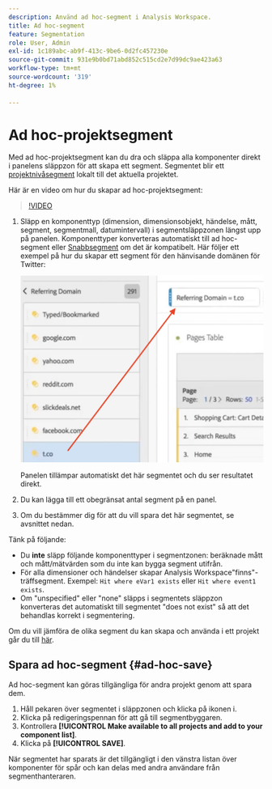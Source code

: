 ```yaml
---
description: Använd ad hoc-segment i Analysis Workspace.
title: Ad hoc-segment
feature: Segmentation
role: User, Admin
exl-id: 1c189abc-ab9f-413c-9be6-0d2fc457230e
source-git-commit: 931e9b0bd71abd852c515cd2e7d99dc9ae423a63
workflow-type: tm+mt
source-wordcount: '319'
ht-degree: 1%

---
```


# Ad hoc-projektsegment

Med ad hoc-projektsegment kan du dra och släppa alla komponenter direkt i panelens släppzon för att skapa ett segment. Segmentet blir ett [projektnivåsegment](https://experienceleague.adobe.com/docs/analytics/analyze/analysis-workspace/components/segments/quick-segments.html?#what-are-project-only-segments%3F) lokalt till det aktuella projektet.

Här är en video om hur du skapar ad hoc-projektsegment:

>[!VIDEO](https://video.tv.adobe.com/v/23978/?quality=12)

1. Släpp en komponenttyp (dimension, dimensionsobjekt, händelse, mått, segment, segmentmall, datumintervall) i segmentsläppzonen längst upp på panelen. Komponenttyper konverteras automatiskt till ad hoc-segment eller [Snabbsegment](https://experienceleague.adobe.com/docs/analytics/analyze/analysis-workspace/components/segments/quick-segments.html) om det är kompatibelt.
Här följer ett exempel på hur du skapar ett segment för den hänvisande domänen för Twitter:

   ![](assets/ad-hoc1.png)

   Panelen tillämpar automatiskt det här segmentet och du ser resultatet direkt.

1. Du kan lägga till ett obegränsat antal segment på en panel.
1. Om du bestämmer dig för att du vill spara det här segmentet, se avsnittet nedan.

Tänk på följande:

* Du **inte** släpp följande komponenttyper i segmentzonen: beräknade mått och mått/mätvärden som du inte kan bygga segment utifrån.
* För alla dimensioner och händelser skapar Analysis Workspace&quot;finns&quot;-träffsegment. Exempel: `Hit where eVar1 exists` eller `Hit where event1 exists`.
* Om &quot;unspecified&quot; eller &quot;none&quot; släpps i segmentets släppzon konverteras det automatiskt till segmentet &quot;does not exist&quot; så att det behandlas korrekt i segmentering.

Om du vill jämföra de olika segment du kan skapa och använda i ett projekt går du till [här](/help/analyze/analysis-workspace/components/segments/t-freeform-project-segment.md).

## Spara ad hoc-segment {#ad-hoc-save}

Ad hoc-segment kan göras tillgängliga för andra projekt genom att spara dem.

1. Håll pekaren över segmentet i släppzonen och klicka på ikonen i.
1. Klicka på redigeringspennan för att gå till segmentbyggaren.
1. Kontrollera **[!UICONTROL Make available to all projects and add to your component list]**.
1. Klicka på **[!UICONTROL SAVE]**.

När segmentet har sparats är det tillgängligt i den vänstra listan över komponenter för spår och kan delas med andra användare från segmenthanteraren.
